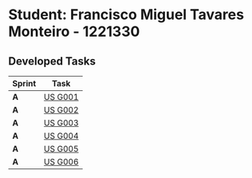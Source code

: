 # Student: Francisco Miguel Tavares Monteiro - 1221330

## Developed Tasks

| Sprint | Task                                 |
|--------|--------------------------------------|
| **A**  | [US G001](../sprintA/G001/readme.md) |
| **A**  | [US G002](../sprintA/G002/readme.md) |
| **A**  | [US G003](../sprintA/G003/readme.md) |
| **A**  | [US G004](../sprintA/G004/readme.md) |
| **A**  | [US G005](../sprintA/G005/readme.md) |
| **A**  | [US G006](../sprintA/G006/readme.md) |
